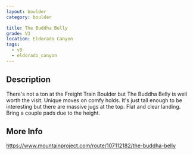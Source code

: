 ```yaml
---
layout: boulder
category: boulder

title: The Buddha Belly
grade: V3
location: Eldorado Canyon
tags:
  - v3
  - eldorado_canyon
---
```


## Description
There's not a ton at the Freight Train Boulder but The Buddha Belly is well worth the visit. Unique moves on comfy holds. It's just tall enough to be interesting but there are massive jugs at the top. Flat and clear landing. Bring a couple pads due to the height.

## More Info
https://www.mountainproject.com/route/107112182/the-buddha-belly
